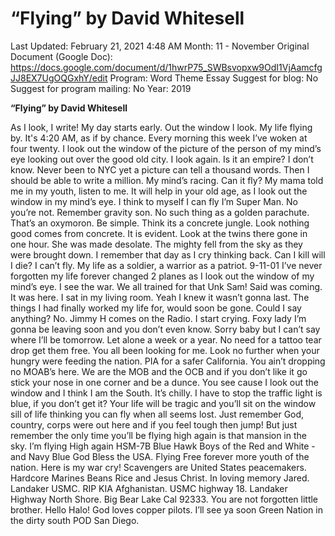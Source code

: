 # “Flying” by David Whitesell

Last Updated: February 21, 2021 4:48 AM
Month: 11 - November
Original Document (Google Doc): https://docs.google.com/document/d/1hwrP75_SWBsvopxw9OdI1VjAamcfgJJ8EX7UgOQGxhY/edit
Program: Word Theme Essay
Suggest for blog: No
Suggest for program mailing: No
Year: 2019

**“Flying” by David Whitesell**

As I look, I write! My day starts early. Out the window I look. My life flying by. It's 4:20 AM, as if by chance. Every morning this week I’ve woken at four twenty. I look out the window of the picture of the person of my mind’s eye looking out over the good old city. I look again. Is it an empire? I don’t know. Never been to NYC yet a picture can tell a thousand words. Then I should be able to write a million. My mind’s racing. Can it fly? My mama told me in my youth, listen to me. It will help in your old age, as I look out the window in my mind’s eye. I think to myself I can fly I’m Super Man. No you’re not. Remember gravity son. No such thing as a golden parachute. That’s an oxymoron. Be simple. Think its a concrete jungle. Look nothing good comes from concrete. It is evident. Look at the twins there gone in one hour. She was made desolate. The mighty fell from the sky as they were brought down. I remember that day as I cry thinking back. Can I kill will I die? I can’t fly. My life as a soldier, a warrior as a patriot. 9-11-01 I’ve never forgotten my life forever changed 2 planes as I look out the window of my mind’s eye. I see the war. We all trained for that Unk Sam! Said was coming. It was here. I sat in my living room. Yeah I knew it wasn’t gonna last. The things I had finally worked my life for, would soon be gone. Could I say anything? No. Jimmy H comes on the Radio. I start crying. Foxy lady I’m gonna be leaving soon and you don’t even know. Sorry baby but I can’t say where I’ll be tomorrow. Let alone a week or a year. No need for a tattoo tear drop get them free. You all been looking for me. Look no further when your hungry were feeding the nation. PIA for a safer California. You ain’t dropping no MOAB’s here. We are the MOB and the OCB and if you don’t like it go stick your nose in one corner and be a dunce. You see cause I look out the window and I think I am the South. It’s chilly. I have to stop the traffic light is blue, if you don’t get it? Your life will be tragic and you’ll sit on the window sill of life thinking you can fly when all seems lost. Just remember God, country, corps were out here and if you feel tough then jump! But just remember the only time you’ll be flying high again is that mansion in the sky. I’m flying High again HSM-7B Blue Hawk Boys of the Red and White - and Navy Blue God Bless the USA. Flying Free forever more youth of the nation. Here is my war cry! Scavengers are United States peacemakers. Hardcore Marines Beans Rice and Jesus Christ. In loving memory Jared. Landaker USMC. RIP KIA Afghanistan. USMC highway 18. Landaker Highway North Shore. Big Bear Lake Cal 92333. You are not forgotten little brother. Hello Halo! God loves copper pilots. I’ll see ya soon Green Nation in the dirty south POD San Diego.